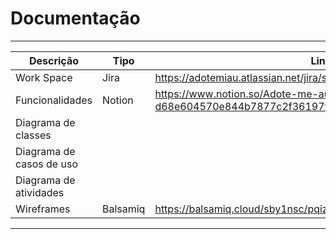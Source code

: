 #  Documentação 
--- 
|Descrição|Tipo|Link|
|---|---|---|
|Work Space| Jira|https://adotemiau.atlassian.net/jira/software/c/projects/AMA/boards/3|
|Funcionalidades|Notion|https://www.notion.so/Adote-me-au-d68e604570e844b7877c2f36197fe570
|Diagrama de classes|||
|Diagrama de casos de uso|||
|Diagrama de atividades|||
|Wireframes|Balsamiq|https://balsamiq.cloud/sby1nsc/pqiz6cn/rE39C|
---
